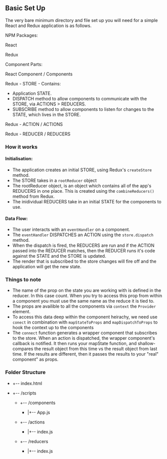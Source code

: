 Basic Set Up
------------

The very bare minimum directory and file set up you will need for a simple React and Redux application is as follows.

NPM Packages:

React

Redux

Component Parts:

React Component / Components

Redux - STORE - Contains:

*   Application STATE.
*   DISPATCH method to allow components to communicate with the STORE, via ACTIONS > REDUCERS.
*   SUBSCRIBE method to allow components to listen for changes to the STATE, which lives in the STORE.

Redux - ACTION / ACTIONS

Redux - REDUCER / REDUCERS

### How it works

#### Initialisation:

*   The application creates an initial STORE, using Redux's `createStore` method.
*   The STORE takes in a `rootReducer` object
*   The rootReducer object, is an object which contains all of the app's REDUCERS in one place. This is created using the `combineReducers()` method from Redux.
*   The inidividual REDUCERS take in an initial STATE for the components to use.

#### Data Flow:

*   The user interacts with an `eventHandler` on a component.
*   The `eventHandler` DISPATCHES an ACTION using the `store.dispatch` method.
*   When the dispatch is fired, the REDUCERS are run and if the ACTION passed into the REDUCER matches, then the REDUCER runs it's code against the STATE and the STORE is updated.
*   The render that is subscribed to the store changes will fire off and the application will get the new state.

### Things to note

*   The name of the prop on the state you are working with is defined in the reducer. In this case count. When you try to access this prop from within a component you must use the same name as the reduce it is tied to.
*   The props are availible to all the components via `context` the `Provider` element.
*   To access this data deep within the component heirachy, we need use `conect` in combination with `mapStateToProps` and `mapDispatchToProps` to hook the context up to the components
*   The `connect` function generates a wrapper component that subscribes to the store. When an action is dispatched, the wrapper component's callback is notified. It then runs your mapState function, and shallow-compares the result object from this time vs the result object from last time. If the results are different, then it passes the results to your "real" component" as props.

### Folder Structure

*   \+\-\- index.html
*   \+\-\- /scripts

    *   \+\-\- /components

        *   |\+\-\- App.js
    *   \+\-\- /actions

        *   |\+\-\- index.js
    *   \+\-\- /reducers

        *   |\+\-\- index.js
